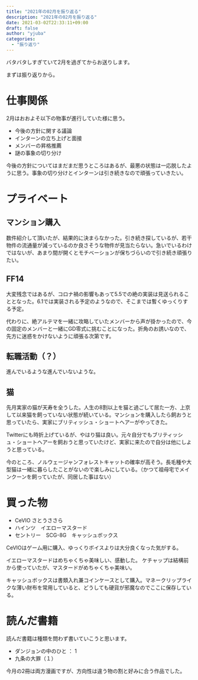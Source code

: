 ```yaml
---
title: "2021年の02月を振り返る"
description: "2021年の02月を振り返る"
date: 2021-03-02T22:33:11+09:00
draft: false
author: "yjuba"
categories:
  - "振り返り"
---
```


バタバタしすぎていて2月を過ぎてからお送りします。

まずは振り返りから。

# 仕事関係

2月はおおよそ以下の物事が進行していた様に思う。
- 今後の方針に関する議論
- インターンの立ち上げと面接
- メンバーの昇格推薦
- 謎の事象の切り分け

今後の方針についてはまだまだ思うところはあるが、最悪の状態は一応脱したように思う。事象の切り分けとインターンは引き続きなので頑張っていきたい。

# プライベート

## マンション購入
数件紹介して頂いたが、結果的に決まらなかった。引き続き探しているが、若干物件の流通量が減っているのか良さそうな物件が見当たらない。急いでいるわけではないが、あまり間が開くとモチベーションが保ちづらいので引き続き頑張りたい。

## FF14
大変残念ではあるが、コロナ禍の影響もあって5.5での絶の実装は見送られることとなった。6.1では実装される予定のようなので、そこまでは暫くゆっくりする予定。

代わりに、絶アルテマを一緒に攻略していたメンバーから声が掛かったので、今の固定のメンバーと一緒にGD零式に挑むことになった。折角のお誘いなので、先方に迷惑をかけないように頑張る次第です。

## 転職活動（？）
進んでいるような進んでいないような。

## 猫
先月実家の猫が天寿を全うした。人生の8割以上を猫と過ごして居た一方、上京して以来猫を飼っていない状態が続いている。マンションを購入したら飼おうと思っていたら、実家にブリティッシュ・ショートヘアーがやってきた。

Twitterにも時折上げているが、やはり猫は良い。元々自分でもブリティッシュ・ショートヘアーを飼おうと思っていたけど、実家に来たので自分は他にしようと思っている。

今のところ、ノルウェージャンフォレストキャットの確率が高そう。長毛種や大型猫は一緒に暮らしたことがないので楽しみにしている。（かつて祖母宅でメインクーンを飼っていたが、同居した事はない）

# 買った物
- CeVIO さとうささら
- ハインツ　イエローマスタード
- セントリー　SCG-8G　キャッシュボックス

CeVIOはゲーム用に購入、ゆっくりボイスよりは大分良くなった気がする。

イエローマスタードはめちゃくちゃ美味しい、感動した。
ケチャップは結構前から使っていたが、マスタードがめちゃくちゃ美味い。

キャッシュボックスは書類入れ兼コインケースとして購入。マネークリップライクな薄い財布を常用していると、どうしても硬貨が邪魔なのでここに保存している。

# 読んだ書籍
読んだ書籍は種類を問わず書いていこうと思います。

- ダンジョンの中のひと ： 1 
- 九条の大罪（１） 

今月の2冊は両方漫画ですが、方向性は違う物の割と好みに合う作品でした。
